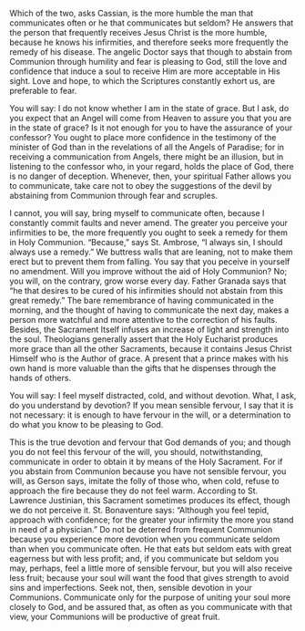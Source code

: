 
Which of the two, asks Cassian, is the more humble the man that communicates often or he that communicates but seldom? He answers that the person that frequently receives Jesus Christ is the more humble, because he knows his infirmities, and therefore seeks more frequently the remedy of his disease. The angelic Doctor says that though to abstain from Communion through humility and fear is pleasing to God, still the love and confidence that induce a soul to receive Him are more acceptable in His sight. Love and hope, to which the Scriptures constantly exhort us, are preferable to fear.

You will say: I do not know whether I am in the state of grace. But I ask, do you expect that an Angel will come from Heaven to assure you that you are in the state of grace? Is it not enough for you to have the assurance of your confessor? You ought to place more confidence in the testimony of the minister of God than in the revelations of all the Angels of Paradise; for in receiving a communication from Angels, there might be an illusion, but in listening to the confessor who, in your regard, holds the place of God, there is no danger of deception. Whenever, then, your spiritual Father allows you to communicate, take care not to obey the suggestions of the devil by abstaining from Communion through fear and scruples.

I cannot, you will say, bring myself to communicate often, because I constantly commit faults and never amend. The greater you perceive your infirmities to be, the more frequently you ought to seek a remedy for them in Holy Communion. “Because,” says St. Ambrose, “I always sin, I should always use a remedy.” We buttress walls that are leaning, not to make them erect but to prevent them from falling. You say that you peceive in yourself no amendment. Will you improve without the aid of Holy Communion? No; you will, on the contrary, grow worse every day. Father Granada says that “he that desires to be cured of his infirmities should not abstain from this great remedy.” The bare remembrance of having communicated in the morning, and the thought of having to communicate the next day, makes a person more watchful and more attentive to the correction of his faults. Besides, the Sacrament Itself infuses an increase of light and strength into the soul. Theologians generally assert that the Holy Eucharist produces more grace than all the other Sacraments, because it contains Jesus Christ Himself who is the Author of grace. A present that a prince makes with his own hand is more valuable than the gifts that he dispenses through the hands of others.

You will say: I feel myself distracted, cold, and without devotion. What, I ask, do you understand by devotion? If you mean sensible fervour, I say that it is not necessary: it is enough to have fervour in the will, or a determination to do what you know to be pleasing to God.

This is the true devotion and fervour that God demands of you; and though you do not feel this fervour of the will, you should, notwithstanding, communicate in order to obtain it by means of the Holy Sacrament. For if you abstain from Communion because you have not sensible fervour, you will, as Gerson says, imitate the folly of those who, when cold, refuse to approach the fire because they do not feel warm. According to St. Lawrence Justinian, this Sacrament sometimes produces its effect, though we do not perceive it. St. Bonaventure says: “Although you feel tepid, approach with confidence; for the greater your infirmity the more you stand in need of a physician.” Do not be deterred from frequent Communion because you experience more devotion when you communicate seldom than when you communicate often. He that eats but seldom eats with great eagerness but with less profit; and, if you communicate but seldom you may, perhaps, feel a little more of sensible fervour, but you will also receive less fruit; because your soul will want the food that gives strength to avoid sins and imperfections. Seek not, then, sensible devotion in your Communions. Communicate only for the purpose of uniting your soul more closely to God, and be assured that, as often as you communicate with that view, your Communions will be productive of great fruit.

